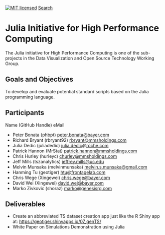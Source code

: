 [![MIT licensed](https://img.shields.io/badge/license-MIT-blue.svg)](https://github.com/phuse-org/phuse-scripts/blob/master/LICENSE.md)
[Search](https://github.com/search/advanced)

# Julia Initiative for High Performance Computing

The Julia initiative for High Performance Computing is one of the sub-projects in the Data Visualization and Open Source Technology Working Group.


## Goals and Objectives

To develop and evaluate potential standard scripts based on the Julia programming language.

## Participants

Name (GitHub Handle) eMail
* Peter Bonata (phbpt) peter.bonata@bayer.com
* Richard Bryant (rbryant92) rbryant@mmsholdings.com
* Julia Dedic (juliadedic) julia.dedic@roche.com
* Patrick Hannon (MrStat) patrick.hannon@mmsholdings.com
* Chris Hurley (hurleyc) churley@mmsholdings.com
* Jeff Mills (tszanalytics) jeffrey.mills@uc.edu
* Melvin Munsaka (melvinmunsaka) melvin.s.munsaka@gmail.com
* Hanming Tu (geotiger) htu@frontagelab.com
* Chris Wege (Xingewei) chris.wege@bayer.com
* David Wei (Xingewei) david.wei@bayer.com
* Marko Zivkovic (shoraz) marko@genesisrg.com


## Deliverables

* Create an abbreviated TS dataset creation app just like the R Shiny app at: https://geotiger.shinyapps.io/07_genTS/
* White Paper on Simulations Demonstration using Julia
